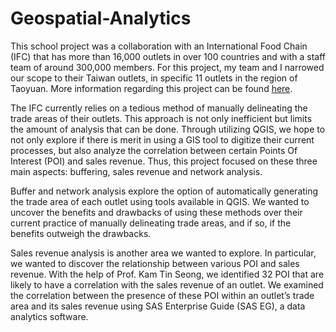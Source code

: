 # Geospatial-Analytics

This school project was a collaboration with an International Food Chain (IFC) that has more than 16,000 outlets in over 100 countries and with a staff team of around 300,000 members. For this project, my team and I narrowed our scope to their Taiwan outlets, in specific 11 outlets in the region of Taoyuan. More information regarding this project can be found [here](https://wiki.smu.edu.sg/1920t1smt201/G2-Group01_WebMaps).

The IFC currently relies on a tedious method of manually delineating the trade areas of their outlets. This approach is not only inefficient but limits the amount of analysis that can be done. Through utilizing QGIS, we hope to not only explore if there is merit in using a GIS tool to digitize their current processes, but also analyze the correlation between certain Points Of Interest (POI) and sales revenue. Thus, this project focused on these three main aspects: buffering, sales revenue and network analysis.

Buffer and network analysis explore the option of automatically generating the trade area of each outlet using tools available in QGIS. We wanted to uncover the benefits and drawbacks of using these methods over their current practice of manually delineating trade areas, and if so, if the benefits outweigh the drawbacks.

Sales revenue analysis is another area we wanted to explore. In particular, we wanted to discover the relationship between various POI and sales revenue. With the help of Prof. Kam Tin Seong, we identified 32 POI that are likely to have a correlation with the sales revenue of an outlet. We examined the correlation between the presence of these POI within an outlet’s trade area and its sales revenue using SAS Enterprise Guide (SAS EG), a data analytics software. 
